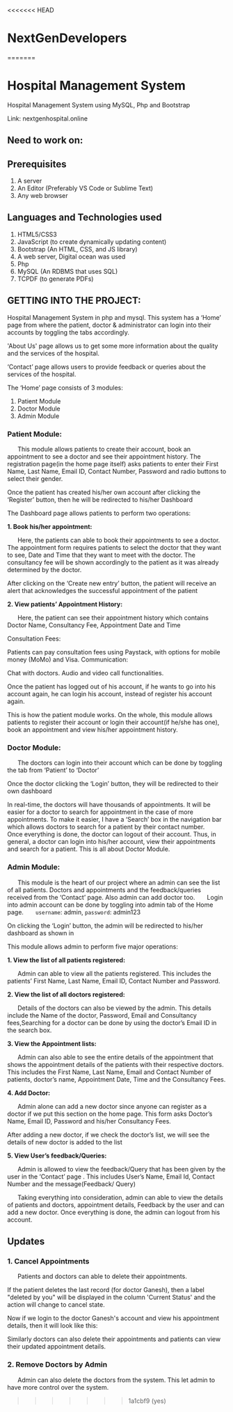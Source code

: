 <<<<<<< HEAD
# NextGenDevelopers
=======
# Hospital Management System
Hospital Management System using MySQL, Php and Bootstrap

Link: nextgenhospital.online
## Need to work on:

## Prerequisites
1. A server
2. An Editor (Preferably VS Code or Sublime Text)
3. Any web browser 

## Languages and Technologies used
1. HTML5/CSS3
2. JavaScript (to create dynamically updating content)
3. Bootstrap (An HTML, CSS, and JS library)
4. A web server, Digital ocean was used 
5. Php
6. MySQL (An RDBMS that uses SQL)
7. TCPDF (to generate PDFs)


## GETTING INTO THE PROJECT:
Hospital Management System in php and mysql. This system has a ‘Home’ page from where the patient, doctor & administrator can login into their accounts by toggling the tabs accordingly. 


'About Us' page  allows us to get some more information about the quality and the services of the hospital.


‘Contact’ page allows users to provide feedback or queries about the services of the hospital. 


The ‘Home’ page consists of 3 modules:
1. Patient Module
2. Doctor Module
3. Admin Module

### Patient Module:

  &nbsp; &nbsp; &nbsp; This module allows patients to create their account, book an appointment to see a doctor and see their appointment history.
  The registration page(in the home page itself) asks patients to enter their First Name, Last Name, Email ID, Contact Number, Password and radio buttons to select their gender.
  

Once the patient has created his/her own account after clicking the ‘Register’ button, then he will be redirected to his/her Dashboard


The Dashboard page allows patients to perform two operations:

**1. Book his/her appointment:**

  &nbsp; &nbsp; &nbsp; Here, the patients can able to book their appointments to see a doctor. The appointment form requires patients to select the doctor that they want to see, Date and Time that they want to meet with the doctor. The consultancy fee will be shown accordingly to the patient as it was already determined by the doctor.


After clicking on the ‘Create new entry’ button, the patient will receive an alert that acknowledges the successful appointment of the patient 


**2. View patients’ Appointment History:**

  &nbsp; &nbsp; &nbsp; Here, the patient can see their appointment history which contains Doctor Name, Consultancy Fee, Appointment Date and Time

Consultation Fees:

Patients can pay consultation fees using Paystack, with options for mobile money (MoMo) and Visa.
Communication:

Chat with doctors.
Audio and video call functionalities.


Once the patient has logged out of his account, if he wants to go into his account again, he can login his account, instead of register his account again.

This is how the patient module works. On the whole, this module allows patients to register their account or login their account(if he/she has one), book an appointment and view his/her appointment history.

### Doctor Module:

  &nbsp; &nbsp; &nbsp; The doctors can login into their account which can be done by toggling the tab from ‘Patient’ to ‘Doctor’

Once the doctor clicking the ‘Login’ button, they will be redirected to their own dashboard 


In real-time, the doctors will have thousands of appointments. It will be easier for a doctor to search for appointment in the case of more appointments. To make it easier, I have a ‘Search’ box in the navigation bar  which allows doctors to search for a patient by their contact number.
&nbsp; &nbsp; &nbsp; Once everything is done, the doctor can logout of their account. Thus, in general, a doctor can login into his/her account, view their appointments and search for a patient. This is all about Doctor Module.

### Admin Module:
   
   &nbsp; &nbsp; &nbsp; This module is the heart of our project where an admin can see the list of all patients. Doctors and appointments and the feedback/queries received from the ‘Contact’ page. Also admin can add doctor too. 
  &nbsp; &nbsp; &nbsp; Login into admin account can be done by toggling into admin tab of the Home page. 
  &nbsp; &nbsp; &nbsp; `username`: admin, `password`: admin123


On clicking the ‘Login’ button, the admin will be redirected to his/her dashboard as shown in 


This module allows admin to perform five major operations:

**1. View the list of all patients registered:**

  &nbsp; &nbsp; &nbsp; Admin can able to view all the patients registered. This includes the patients’ First Name, Last Name, Email ID, Contact Number and Password. 
  
  
**2. View the list of all doctors registered:**

  &nbsp; &nbsp; &nbsp; Details of the doctors can also be viewed by the admin. This details include the Name of the doctor, Password, Email and Consultancy fees,Searching for a doctor can be done by using the doctor’s Email ID in the search box.


**3. View the Appointment lists:**

  &nbsp; &nbsp; &nbsp; Admin can also able to see the entire details of the appointment that shows the appointment details of the patients with their respective doctors. This includes the First Name, Last Name, Email and Contact Number of patients, doctor’s name, Appointment Date, Time and the Consultancy Fees. 
  
  
**4. Add Doctor:**

  &nbsp; &nbsp; &nbsp; Admin alone can add a new doctor since anyone can register as a doctor if we put this section on the home page. This form asks Doctor’s Name, Email ID, Password and his/her Consultancy Fees.
  
  
  After adding a new doctor, if we check the doctor’s list, we will see the details of new doctor is added to the list 
  
  
**5. View User’s feedback/Queries:**

  &nbsp; &nbsp; &nbsp; Admin is allowed to view the feedback/Query that has been given by the user in the ‘Contact’ page . This includes User’s Name, Email Id, Contact Number and the message(Feedback/ Query) 
  
  
  &nbsp; &nbsp; &nbsp; Taking everything into consideration, admin can able to view the details of patients and doctors, appointment details, Feedback by the user and can add a new doctor. Once everything is done, the admin can logout from his account.

## Updates

### 1. Cancel Appointments
	
   &nbsp; &nbsp; &nbsp; Patients and doctors can able to delete their appointments.
 
    
  If the patient deletes the last record (for doctor Ganesh), then a label "deleted by you" will be displayed in the column 'Current Status' and the action will change to cancel state.
  
  
  Now if we login to the doctor Ganesh's account and view his appointment details, then it will look like this:
  
  
  Similarly doctors can also delete their appointments and patients can view their updated appointment details.
  
### 2. Remove Doctors by Admin

&nbsp; &nbsp; &nbsp; Admin can also delete the doctors from the system. This let admin to have more control over the system.





>>>>>>> 1a1cbf9 (yes)
